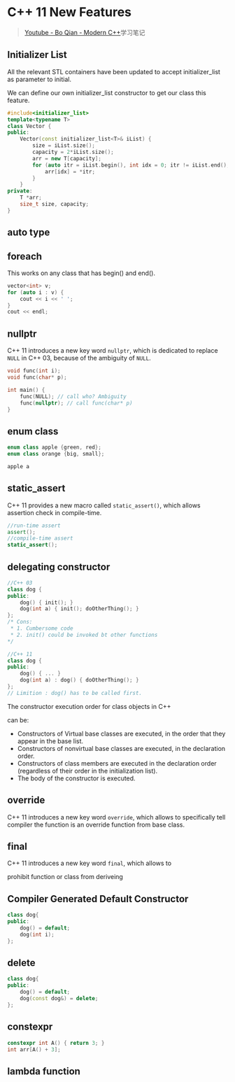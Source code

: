 # C++ 11 New Features

> [Youtube - Bo Qian - Modern C++](https://www.youtube.com/watch?v=U6mgsPqV32A&list=PL5jc9xFGsL8FWtnZBeTqZBbniyw0uHyaH)学习笔记

## Initializer List

All the relevant STL containers have been updated to accept initializer_list as parameter to initial.

We can define our own initializer_list constructor to get our class this feature.

``` c++
#include<initializer_list>
template<typename T>
class Vector {
public:
    Vector(const initializer_list<T>& iList) {
        size = iList.size();
        capacity = 2*iList.size();
        arr = new T[capacity];
        for (auto itr = iList.begin(), int idx = 0; itr != iList.end(); itr++, idx++) {
            arr[idx] = *itr;
        }
    }
private:
    T *arr;
    size_t size, capacity;
}
```

## auto type

## foreach

This works on any class that has begin() and end(). 

``` c++
vector<int> v;
for (auto i : v) {
    cout << i << ' '; 
}
cout << endl;
```

## nullptr

C++ 11 introduces a new key word `nullptr`, which is dedicated to replace `NULL` in C++ 03, because of the ambiguity of `NULL`.

``` c++
void func(int i);
void func(char* p);

int main() {
    func(NULL); // call who? Ambiguity
    func(nullptr); // call func(char* p)
}
```

## enum class

``` c++
enum class apple {green, red};
enum class orange {big, small};

apple a
```

## static_assert

C++ 11 provides a new macro called `static_assert()`, which allows assertion check in compile-time.

``` c++
//run-time assert
assert();
//compile-time assert
static_assert();
```

## delegating constructor

``` c++
//C++ 03
class dog {
public:
    dog() { init(); }
    dog(int a) { init(); doOtherThing(); }
};
/* Cons:
 * 1. Cumbersome code
 * 2. init() could be invoked bt other functions
*/

//C++ 11
class dog {
public:
    dog() { ... }
    dog(int a) : dog() { doOtherThing(); }
};
// Limition : dog() has to be called first. 
```

The constructor execution order for class objects in C++

can be:

+ Constructors of Virtual base classes are executed, in the order that they appear in the base list.
+ Constructors of nonvirtual base classes are executed, in the declaration order.
+ Constructors of class members are executed in the declaration order (regardless of their order in the initialization list).
+ The body of the constructor is executed.

## override

C++ 11 introduces a new key word `override`, which allows to specifically  tell compiler the function is an override function from base class.

## final

C++ 11 introduces a new key word `final`, which allows to 

prohibit function or class from deriveing

## Compiler Generated Default Constructor

``` c++
class dog{
public:
    dog() = default;
    dog(int i);
};
```

## delete

``` c++
class dog{
public:
    dog() = default;
    dog(const dog&) = delete;
};
```

## constexpr

``` c++
constexpr int A() { return 3; }
int arr[A() + 3];
```

## lambda function
